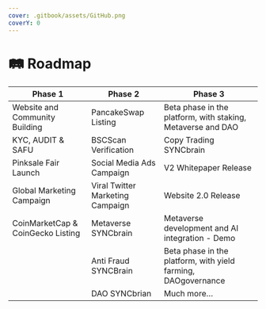 ```yaml
---
cover: .gitbook/assets/GitHub.png
coverY: 0
---
```


# 🛤 Roadmap

| Phase 1                           | Phase 2                          | Phase 3                                                       |
| --------------------------------- | -------------------------------- | ------------------------------------------------------------- |
| Website and Community Building    | PancakeSwap Listing              | Beta phase in the platform, with staking, Metaverse and DAO   |
| KYC, AUDIT & SAFU                 | BSCScan Verification             | Copy Trading SYNCbrain                                        |
| Pinksale Fair Launch              | Social Media Ads Campaign        | V2 Whitepaper Release                                         |
| Global Marketing Campaign         | Viral Twitter Marketing Campaign | Website 2.0 Release                                           |
| CoinMarketCap & CoinGecko Listing | Metaverse SYNCbrain              | Metaverse development and AI integration - Demo               |
|                                   | Anti Fraud SYNCBrain             | Beta phase in the platform, with yield farming, DAOgovernance |
|                                   | DAO SYNCbrian                    | Much more…                                                    |
